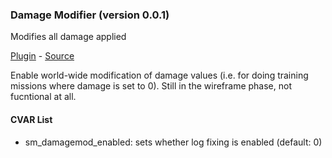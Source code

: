 ### Damage Modifier (version 0.0.1)
Modifies all damage applied

[Plugin](plugins/damagemod.smx?raw=true) - [Source](scripting/damagemod.sp)

Enable world-wide modification of damage values (i.e. for doing training missions where damage is set to 0). Still in the wireframe phase, not fucntional at all.

#### CVAR List
 * sm_damagemod_enabled: sets whether log fixing is enabled (default: 0)


